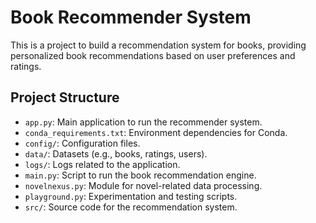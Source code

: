 # Book Recommender System

This is a project to build a recommendation system for books, providing personalized book recommendations based on user preferences and ratings.

## Project Structure

- `app.py`: Main application to run the recommender system.
- `conda_requirements.txt`: Environment dependencies for Conda.
- `config/`: Configuration files.
- `data/`: Datasets (e.g., books, ratings, users).
- `logs/`: Logs related to the application.
- `main.py`: Script to run the book recommendation engine.
- `novelnexus.py`: Module for novel-related data processing.
- `playground.py`: Experimentation and testing scripts.
- `src/`: Source code for the recommendation system.